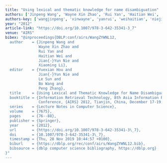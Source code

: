 ```yaml
---
title: "Using lexical and thematic knowledge for name disambiguation"
authors: ['Jinpeng Wang', 'Wayne Xin Zhao', 'Rui Yan', 'Haitian Wei', 'Jian-Yun Nie', 'Xiaoming Li']
authors-key: ['wangjinpeng', 'xinwayne', 'yanrui', 'weihaitian', 'niejianyun', 'lixiaoming']
year: "2012"
article-link: "https://doi.org/10.1007/978-3-642-35341-3_7"
venue: "AIRS"
bibex: "@inproceedings{DBLP:conf/airs/WangZYWNL12,
  author    = {Jinpeng Wang and
               Wayne Xin Zhao and
               Rui Yan and
               Haitian Wei and
               Jian{-}Yun Nie and
               Xiaoming Li},
  editor    = {Yuexian Hou and
               Jian{-}Yun Nie and
               Le Sun and
               Bo Wang and
               Peng Zhang},
  title     = {Using Lexical and Thematic Knowledge for Name Disambiguation},
  booktitle = {Information Retrieval Technology, 8th Asia Information Retrieval Societies
               Conference, {AIRS} 2012, Tianjin, China, December 17-19, 2012. Proceedings},
  series    = {Lecture Notes in Computer Science},
  volume    = {7675},
  pages     = {76--88},
  publisher = {Springer},
  year      = {2012},
  url       = {https://doi.org/10.1007/978-3-642-35341-3\_7},
  doi       = {10.1007/978-3-642-35341-3\_7},
  timestamp = {Thu, 28 Nov 2019 10:44:57 +0100},
  biburl    = {https://dblp.org/rec/conf/airs/WangZYWNL12.bib},
  bibsource = {dblp computer science bibliography, https://dblp.org}
}"
---
```

